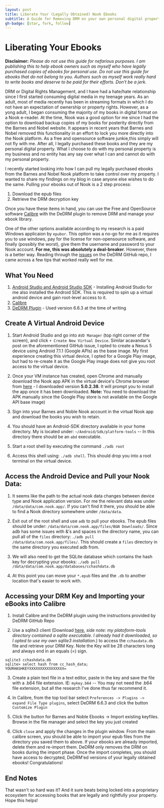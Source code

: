 ```yaml
---
layout: post
title: Liberate Your (Legally Obtained) Nook Ebooks
subtitle: A Guide for Removing DRM on your own personal digital property
gh-badge: [star, fork, follow]
---
```

# Liberating Your Ebooks

**Disclaimer:** *Please do not use this guide for nefarious purposes. I am publishing this to help ebook owners such as myself who have legally purchased copies of ebooks for personal use.  Do not use this guide for ebooks that do not belong to you. Authors such as myself work really hard to write books and deserve to be paid for their efforts. Don't be a jerk.*

DRM or Digital Rights Management, and I have had a hate/hate relationship since I first started consuming digital media in my teenage years. As an adult, most of media recently has been in streaming formats in which I do not have an expectation of ownership or property rights. However, as a yong adult, I began consuming the majority of my books in digital format on a Nook e-reader.  At the time, Nook was a good option for me since I had the option to download backup copies of my books for posterity directly from the Barnes and Nobel website. It appears in recent years that Barnes and Nobel removed this functionality in an effort to lock you more directly into the Nook platform. <BeginRant>As a free and opensource software junkie,this simply will not fly with me.   After all, I legally purchased these books and they are my personal digital property. What I choose to do with my personal property is my business and no entity has any say over what I can and cannot do with my personal property.</EndRant>

I recently started looking into how I can pull my legally purchased ebooks from the Barnes and Nobel Nook platform to take control over my property.  I wanted to share my findings on my blog in case anyone else wishes to do the same. Pulling your ebooks out of Nook is a 2 step process:

1. Download the epub files
2. Retrieve the DRM decryption key

Once you have these items in hand, you can use the Free and OpenSource software [Calibre](https://calibre-ebook.com/) with the DeDRM plugin to remove DRM and manage your ebook library.

One of the other options available according to my research is a paid Windows applicaion by `epubor`.  This option was a no-go for me as it requires you to use windows, pay for the license for non-opensource software, and finally (possibly the worst), give them the username and password to your Nook account. **For me, this was absolutely a deal-breaker**.  However, there is a better way. Reading through the [issues](https://github.com/apprenticeharper/DeDRM_tools/issues/814) on the DeDRM GitHub repo, I came across a few tips that worked really well for me. 

## What You Need
1. [Android Studio and Android Studio SDK](https://developer.android.com/studio/) - Installing Android Studio for me also installed the Android SDK. This is required to spin up a virtual android device and gain root-level access to it. 
2. [Calibre](https://calibre-ebook.com/)
3. [DeDRM Plugin](https://github.com/apprenticeharper/DeDRM_tools/releases) - Used version 6.6.3 at the time of writing

## Create A Virtual Android Device
1. Start Android Studio and go into `AVD Manager` (top right corner of the screen), and click `+ Create New Virtual Device`.   Similar acavandar's post on the aforementioned GitHub issue, I opted to create a Nexus 5 device using Android 7.1.1 (Google APIs) as the base image.   My first experience creating this virtual device, I opted for a Google Play image, but had to re-create it as the Google Play image does not give you root access to the virtual device. 

2. Once your VM instance has created, open Chrome and manually download the Nook app APK in the virtual device's Chrome browser from [here](https://apkpure.com/nook-read-ebooks-magazines/bn.ereader/versions) - I downloaded version **5.0.2.38**. It will prompt you to install the app once it has been downloaded. **Note:** You need to download the APK manually since the Google Play store is not available on the Google API base image)

3. Sign into your Barnes and Noble Nook account in the virtual Nook app and download the books you wish to retain. 

4. You should have an Android-SDK directory available in your home directory. My is located under: `~/Android/Sdk/platform-tools` -- In this directory there should be an `abd` executable.

5. Start a root shell by executing the command `./adb root`

6. Access this shell using:  `./adb shell`.  This should drop you into a root terminal on the virtual device.

## Access the Android Device and Pull your Nook Data:

1. It seems like the path to the actual nook data changes between device type and Nook application version. For me the relevant data was under `/data/data/com.nook.app/`. If you can't find it there, you should be able to find a Nook directory somewhere under `/data/data`. 

2. Exit out of the root shell and use `adb` to pull your ebooks. The epub files should be under: `/data/data/com.nook.app/files/B&N Downloads/`. Since adb has some issues with &'s and spaces in the directory name, you can pull all of the `files` directory:   `./adb pull /data/data/com.nook.app/files/`.   This should create a `files` directory in the same directory you executed adb from.  

3.  We will also need to get the SQLite database which contains the hash key for decrypting your ebooks:   `./adb pull /data/data/com.nook.app/databases/cchashdata.db`

4. At this point you can move your `*.epub` files and the `.db` to another location that's easier to work with. 

## Accessing your DRM Key and Importing your eBooks into Calibre
1. Install Calibre and the DeDRM plugin using the instructions provided by DeDRM GitHub Repo

2. Use a sqlite3 client (Download [here](https://sqlite.org/download.html), *side note: my platoform-tools directory contained a sqlite executable. I already had it downloaded, so I opted to use my own sqlite3 installation.*) to access the `cchasdata.db` file and retrieve your DRM Key. Note the Key will be 28 characters long and always end in an equals (=) sign. 

```
sqlite3 cchashdata.db
sqlite> select hash from cc_hash_data;
YOURHASHKEYXXXXXXXXXXXXXXXX=
```

3. Create a plain text file in a text editor, paste in the key and save the file with a .b64 file extension. IE:  `mykey.b64`  -- You may not need the .b64 file extension, but all the research I've done thus far recommend it. 

4. In Calibre, from the top tool bar select `Preferences -> Plugins -> expand File Type plugins`, select DeDRM 6.6.3 and click the button `Customize Plugin`

5. Click the button for Barnes and Noble Ebooks -> Import existing keyfiles.  Browse in the file manager and select the key you just created

6. Click `close` and apply the changes in the plugin window.  From the main calibre screen, you should be able to import your epub files from the directory you saved them to above. If your ebooks are already imported, delete them and re-import them.  DeDRM only removes the DRM on books during the import phase. Once the import completes, you should have access to decrypted, DeDRM'ed versions of your legally obtained ebooks! Congratulations!


## End Notes

That wasn't so hard was it?  And it sure beats being locked into a proprietary ecosystem for accessing books that are legally and rightfully your property. Hope this helps!

